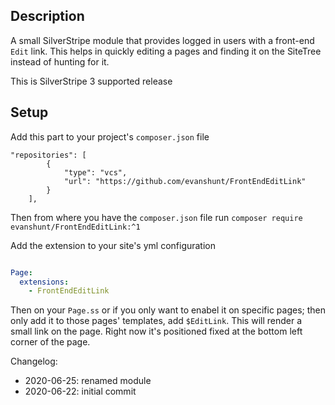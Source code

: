 ## Description

A small SilverStripe module that provides logged in users with a front-end `Edit` link. This helps in quickly editing a pages and finding it on the SiteTree instead of hunting for it.

This is SilverStripe 3 supported release

## Setup

Add this part to your project's `composer.json` file

```composer
"repositories": [
        {
            "type": "vcs",
            "url": "https://github.com/evanshunt/FrontEndEditLink"
        }
    ],
```

Then from where you have the `composer.json` file run `composer require evanshunt/FrontEndEditLink:^1`

Add the extension to your site's yml configuration

```yaml

Page:
  extensions:
    - FrontEndEditLink

```

Then on your `Page.ss` or if you only want to enabel it on specific pages; then only add it to those pages' templates, add `$EditLink`. This will render a small link on the page. Right now it's positioned fixed at the bottom left corner of the page.

Changelog:

- 2020-06-25: renamed module
- 2020-06-22: initial commit
